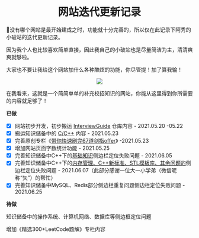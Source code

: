 <h1 align="center">网站迭代更新记录</h1>
🎉没有哪个网站是最开始建成之时，功能就十分完善的，所以仅在此记录下阿秀的小破站的迭代更新记录。

因为我个人也比较喜欢简单直接，因此我自己的小破站也是尽量简洁为主，清清爽爽就够啦。

大家也不要让我给这个网站加什么各种酷炫的功能，你尽管提！加了算我输！

<div align="center">
    <img style="align:center;"  src="https://cdn.jsdelivr.net/gh/forthespada/mediaImage2@4.8/202106/任性.png" style="zoom:10%;" />
</div>





在我看来，这就是一个简简单单的补充校招知识的网站，你能从这里得到你所需要的内容就足够了！

**已做**

+ [x] 网站初步开发，初步搬运 [InterviewGuide](https://github.com/forthespada/InterviewGuide) 仓库内容 - 2021.05.20 -05.22
+ [x] 搬运知识储备中的 [C/C++](Doc/Knowledge/C++/README.md) 内容 - 2021.05.23
+ [x] 完善原创专栏《[带你快速刷完67道剑指offer](https://interviewguide.cn/#/Doc/Knowledge/%E7%AE%97%E6%B3%95/%E5%B8%A6%E4%BD%A0%E5%BF%AB%E9%80%9F%E5%88%B7%E5%AE%8C67%E9%81%93%E5%89%91%E6%8C%87offer/README)》 -2021.05.23
+ [x] 增加网站页面字数统计功能 - 2021.05.25
+ [x] 完善知识储备中C++下的[基础知识](Doc/Knowledge/C++/基础语法/基础语法.md)侧边栏定位失败问题 - 2021.06.05
+ [x] 完善知识储备中C++下的[内存管理、C++新标准、STL模板库、其余问题的](Doc/Knowledge/C++/README.md)侧边栏定位失败问题 - 2021.06.07（此部分感谢一位大一小学弟（微信昵称“矢”）的帮忙）
+ [x] 完善知识储备中MySQL、Redis部分侧边栏重复问题侧边栏定位失败问题 - 2021.06.25

<!-- +[x] 为复选框-->

**待做**

知识储备中的操作系统、计算机网络、数据库等侧边框定位问题

增加《精选300+LeetCode题解》专栏内容






